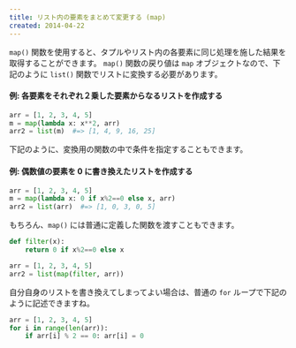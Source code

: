 ```yaml
---
title: リスト内の要素をまとめて変更する (map)
created: 2014-04-22
---
```



`map()` 関数を使用すると、タプルやリスト内の各要素に同じ処理を施した結果を取得することができます。
`map()` 関数の戻り値は `map` オブジェクトなので、下記のように `list()` 関数でリストに変換する必要があります。

#### 例: 各要素をそれぞれ２乗した要素からなるリストを作成する

```python
arr = [1, 2, 3, 4, 5]
m = map(lambda x: x**2, arr)
arr2 = list(m)  #=> [1, 4, 9, 16, 25]
```

下記のように、変換用の関数の中で条件を指定することもできます。

#### 例: 偶数値の要素を 0 に書き換えたリストを作成する

```python
arr = [1, 2, 3, 4, 5]
m = map(lambda x: 0 if x%2==0 else x, arr)
arr2 = list(arr)  #=> [1, 0, 3, 0, 5]
```

もちろん、`map()` には普通に定義した関数を渡すこともできます。

```python
def filter(x):
    return 0 if x%2==0 else x

arr = [1, 2, 3, 4, 5]
arr2 = list(map(filter, arr))
```

自分自身のリストを書き換えてしまってよい場合は、普通の `for` ループで下記のように記述できますね。

```python
arr = [1, 2, 3, 4, 5]
for i in range(len(arr)):
    if arr[i] % 2 == 0: arr[i] = 0
```

